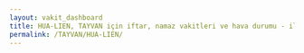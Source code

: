 ```yaml
---
layout: vakit_dashboard
title: HUA-LIEN, TAYVAN için iftar, namaz vakitleri ve hava durumu - ilçe/eyalet seç
permalink: /TAYVAN/HUA-LIEN/
---
```


<script type="text/javascript">
  var GLOBAL_COUNTRY = 'TAYVAN';
  var GLOBAL_CITY = 'HUA-LIEN';
  var GLOBAL_STATE = '';
  var lat = 72;
  var lon = 21;
</script>
